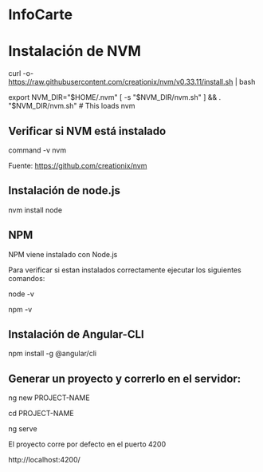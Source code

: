 # InfoCarte

# Instalación de NVM

curl -o- https://raw.githubusercontent.com/creationix/nvm/v0.33.11/install.sh | bash

export NVM_DIR="$HOME/.nvm"
[ -s "$NVM_DIR/nvm.sh" ] && \. "$NVM_DIR/nvm.sh" # This loads nvm

## Verificar si NVM está instalado

command -v nvm

Fuente: https://github.com/creationix/nvm

## Instalación de node.js

nvm install node

## NPM

NPM viene instalado con Node.js

Para verificar si estan instalados correctamente ejecutar los siguientes comandos:

node -v

npm -v

## Instalación de Angular-CLI

npm install -g @angular/cli

## Generar un proyecto y correrlo en el servidor:

ng new PROJECT-NAME

cd PROJECT-NAME

ng serve

El proyecto corre por defecto en el puerto 4200

http://localhost:4200/
